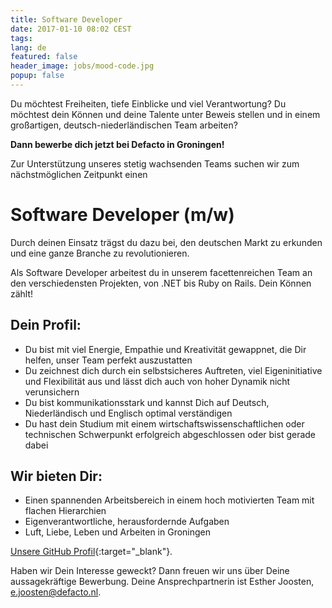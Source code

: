 ```yaml
---
title: Software Developer
date: 2017-01-10 08:02 CEST
tags:
lang: de
featured: false
header_image: jobs/mood-code.jpg
popup: false
---
```

Du möchtest Freiheiten, tiefe Einblicke und viel Verantwortung? Du möchtest dein Können und deine Talente unter Beweis stellen und in einem großartigen, deutsch-niederländischen Team arbeiten?

**Dann bewerbe dich jetzt bei Defacto in Groningen!**

Zur Unterstützung unseres stetig wachsenden Teams suchen wir zum nächstmöglichen Zeitpunkt einen

# Software Developer (m/w)

Durch deinen Einsatz trägst du dazu bei, den deutschen Markt zu erkunden und eine ganze Branche zu revolutionieren.

Als Software Developer arbeitest du in unserem facettenreichen Team an den verschiedensten Projekten, von .NET bis Ruby on Rails. Dein Können zählt!

## Dein Profil:

* Du bist mit viel Energie, Empathie und Kreativität gewappnet, die Dir helfen, unser Team perfekt auszustatten
* Du zeichnest dich durch ein selbstsicheres Auftreten, viel Eigeninitiative und Flexibilität aus und lässt dich auch von hoher Dynamik nicht verunsichern
* Du bist kommunikationsstark und kannst Dich auf Deutsch, Niederländisch und Englisch optimal verständigen
* Du hast dein Studium mit einem wirtschaftswissenschaftlichen oder technischen Schwerpunkt erfolgreich abgeschlossen oder bist gerade dabei

## Wir bieten Dir:

* Einen spannenden Arbeitsbereich in einem hoch motivierten Team mit flachen Hierarchien
* Eigenverantwortliche, herausfordernde Aufgaben
* Luft, Liebe, Leben und Arbeiten in Groningen

[Unsere GitHub Profil](https://github.com/DefactoSoftware/){:target="_blank"}.

Haben wir Dein Interesse geweckt? Dann freuen wir uns über Deine aussagekräftige Bewerbung. Deine Ansprechpartnerin ist Esther Joosten, [e.joosten@defacto.nl](mailto:e.joosten@defacto.nl).
